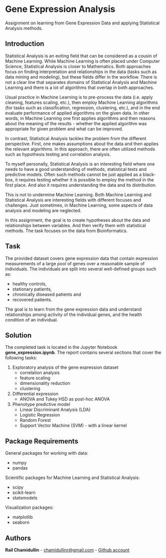 # Gene Expression Analysis
Assignment on learning from Gene Expression Data and applying Statistical Analysis methods.

## Introduction
Statistical Analysis is an exiting field that can be considered as a cousin of Machine Learning.
While Machine Learning is often placed under Computer Science, Statistical Analysis is closer to Mathematics.
Both approaches focus on finding interpretation and relationships in the data 
(tasks such as data mining and modeling), but these fields differ in the workflow.
There is not a clear line that separates domains of Statistical Analysis and Machine Learning 
and there is a lot of algorithms that overlap in both approaches.

Usual practice in Machine Learning is to pre-process the data (i.e. apply cleaning, features scaling, etc.),
then employ Machine Learning algorithms (for tasks such as classification, regression, clustering, etc.),
and in the end evaluate performance of applied algorithms on the given data.
In other words, in Machine Learning one first applies algorithms and then reasons about the meaning of the results - 
whether the applied algorithm was appropriate for given problem and what can be improved.

In contrast, Statistical Analysis tackles the problem from the different perspective.
First, one makes assumptions about the data and then applies the relevant algorithms.
In this approach, there are often utilized methods such as hypothesis testing and correlation analysis.

To myself personally, Statistical Analysis is an interesting field where one needs to have a good understanding 
of methods, statistical tests and predictive models.
Often such methods cannot be just applied as a black-box, it requires testing 
whether it is possible to employ the method in the first place.
And also it requires understanding the data and its distribution.

This is not to undermine Machine Learning. Both Machine Learning and Statistical Analysis are interesting fields
with different focuses and challenges. Just sometimes, in Machine Learning, some aspects of data analysis and modeling are neglected. 

In this assignment, the goal is to create hypotheses about the data and relationships between variables. 
And then verify them with statistical methods. The task focuses on the data from Bioinformatics.

## Task
The provided dataset covers gene expression data that contain expression measurements 
of a large pool of genes over a reasonable sample of individuals. 
The individuals are split into several well-defined groups such as:
* healthy controls,
* stationary patients,
* chronically diseased patients and
* recovered patients.
  
The goal is to learn from the gene expression data and understand relationships 
among activity of the individual genes, and the health condition of an individual.

## Solution
The completed task is located in the Jupyter Notebook **gene_expression.ipynb**.
The report contains several sections that cover the following tasks:
1) Exploratory analysis of the gene expression dataset
    * correlation analysis
    * feature scaling
    * dimensionality reduction
    * clustering
2) Differential expression
    * ANOVA and Tukey HSD as post-hoc ANOVA
3) Phenotype predictive model
    * Linear Discriminant Analysis (LDA)
    * Logistic Regression
    * Random Forest
    * Support Vector Machine (SVM) - with a linear kernel

## Package Requirements
General packages for working with data:
* numpy
* pandas

Scientific packages for Machine Learning and Statistical Analysis:
* scipy
* scikit-learn
* statsmodels

Visualization packages:
* matplotlib
* seaborn


## Authors
**Rail Chamidullin** - chamidullinr@gmail.com  - [Github account](https://github.com/chamidullinr)
